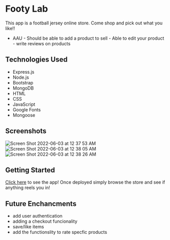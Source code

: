 # Footy Lab

This app is a football jersey online store. Come shop and pick out what you like!!
* AAU - Should be able to add a product to sell
      - Able to edit your product
      - write reviews on products
      

## Technologies Used

* Express.js
* Node.js
* Bootstrap
* MongoDB
* HTML
* CSS
* JavaScript
* Google Fonts
* Mongoose

## Screenshots
![Screen Shot 2022-06-03 at 12 37 53 AM](https://user-images.githubusercontent.com/91226782/171787234-5faf3a31-384b-4c91-be9d-a38c73224569.png)
![Screen Shot 2022-06-03 at 12 38 05 AM](https://user-images.githubusercontent.com/91226782/171787238-c82e13a0-f1d0-4ede-b897-766f040cb73c.png)
![Screen Shot 2022-06-03 at 12 38 26 AM](https://user-images.githubusercontent.com/91226782/171787242-8704f872-f39a-4a75-9b0e-12fe37b221f2.png)


## Getting Started
[Click here](https://footylab.herokuapp.com/writes) to see the app!
Once deployed simply browse the store and see if anything reels you in!


## Future Enchancments

* add user authentication 
* adding a checkout funcionality
* save/like items
* add the functionslity to rate specfic products


